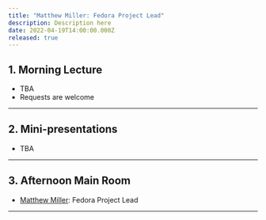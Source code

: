 ```yaml
---
title: "Matthew Miller: Fedora Project Lead"
description: Description here
date: 2022-04-19T14:00:00.000Z
released: true
---
```


## 1. Morning Lecture
- TBA
- Requests are welcome

---

## 2. Mini-presentations
- TBA

---

## 3. Afternoon Main Room
- [Matthew Miller](https://www.youtube.com/watch?v=xj_goF8UfC8): Fedora Project Lead

---